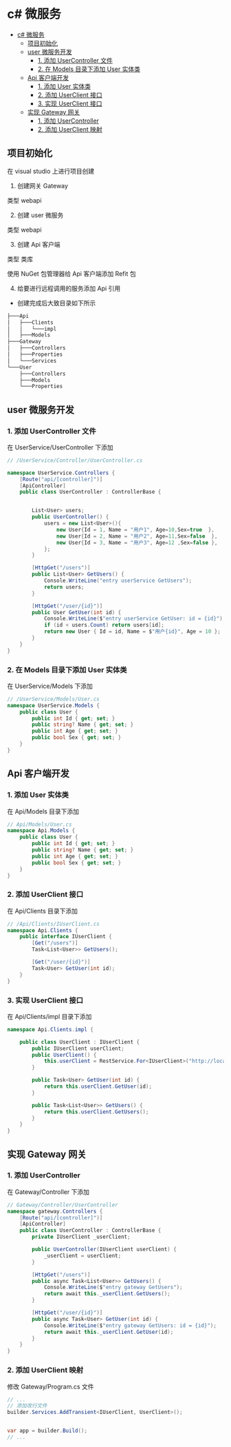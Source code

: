 # c# 微服务

<!-- @import "[TOC]" {cmd="toc" depthFrom=1 depthTo=6 orderedList=false} -->

<!-- code_chunk_output -->

- [c# 微服务](#c-微服务)
  - [项目初始化](#项目初始化)
  - [user 微服务开发](#user-微服务开发)
    - [1. 添加 UserController 文件](#1-添加-usercontroller-文件)
    - [2. 在 Models 目录下添加 User 实体类](#2-在-models-目录下添加-user-实体类)
  - [Api 客户端开发](#api-客户端开发)
    - [1. 添加 User 实体类](#1-添加-user-实体类)
    - [2. 添加 UserClient 接口](#2-添加-userclient-接口)
    - [3. 实现 UserClient 接口](#3-实现-userclient-接口)
  - [实现 Gateway 网关](#实现-gateway-网关)
    - [1. 添加 UserController](#1-添加-usercontroller)
    - [2. 添加 UserClient 映射](#2-添加-userclient-映射)

<!-- /code_chunk_output -->

## 项目初始化

在 visual studio 上进行项目创建

1. 创建网关 Gateway

类型 webapi

2. 创建 user 微服务

类型 webapi

3. 创建 Api 客户端

类型 类库

使用 NuGet 包管理器给 Api 客户端添加 Refit 包

4. 给要进行远程调用的服务添加 Api 引用

- 创建完成后大致目录如下所示

```bash
├───Api
│   ├───Clients
│   │   └───impl
│   ├───Models
├───Gateway
│   ├───Controllers
│   ├───Properties
│   └───Services
└───User
    ├───Controllers
    ├───Models
    └───Properties
```

## user 微服务开发

### 1. 添加 UserController 文件

在 UserService/UserController 下添加

```c#
// /UserService/Controller/UserController.cs

namespace UserService.Controllers {
    [Route("api/[controller]")]
    [ApiController]
    public class UserController : ControllerBase {


        List<User> users;
        public UserController() {
            users = new List<User>(){
                new User{Id = 1, Name = "用户1", Age=10,Sex=true  },
                new User{Id = 2, Name = "用户2", Age=11,Sex=false  },
                new User{Id = 3, Name = "用户3", Age=12 ,Sex=false },
            };
        }

        [HttpGet("/users")]
        public List<User> GetUsers() {
            Console.WriteLine("entry userService GetUsers");
            return users;
        }

        [HttpGet("/user/{id}")]
        public User GetUser(int id) {
            Console.WriteLine($"entry userService GetUser: id = {id}");
            if (id < users.Count) return users[id];
            return new User { Id = id, Name = $"用户{id}", Age = 10 };
        }
    }
}
```

### 2. 在 Models 目录下添加 User 实体类

在 UserService/Models 下添加

```c#
// /UserService/Models/User.cs
namespace UserService.Models {
    public class User {
        public int Id { get; set; }
        public string? Name { get; set; }
        public int Age { get; set; }
        public bool Sex { get; set; }
    }
}
```

## Api 客户端开发

### 1. 添加 User 实体类

在 Api/Models 目录下添加

```c#
// Api/Models/User.cs
namespace Api.Models {
    public class User {
        public int Id { get; set; }
        public string? Name { get; set; }
        public int Age { get; set; }
        public bool Sex { get; set; }
    }
}
```

### 2. 添加 UserClient 接口

在 Api/Clients 目录下添加

```c#
// /Api/Clients/IUserClient.cs
namespace Api.Clients {
    public interface IUserClient {
        [Get("/users")]
        Task<List<User>> GetUsers();

        [Get("/user/{id}")]
        Task<User> GetUser(int id);
    }
}
```

### 3. 实现 UserClient 接口

在 Api/Clients/impl 目录下添加

```c#
namespace Api.Clients.impl {

    public class UserClient : IUserClient {
        public IUserClient userClient;
        public UserClient() {
            this.userClient = RestService.For<IUserClient>("http://localhost:5244");
        }

        public Task<User> GetUser(int id) {
            return this.userClient.GetUser(id);
        }

        public Task<List<User>> GetUsers() {
            return this.userClient.GetUsers();
        }
    }
}
```

## 实现 Gateway 网关

### 1. 添加 UserController

在 Gateway/Controller 下添加

```c#
// Gateway/Controller/UserController
namespace gateway.Controllers {
    [Route("api/[controller]")]
    [ApiController]
    public class UserController : ControllerBase {
        private IUserClient _userClient;

        public UserController(IUserClient userClient) {
            _userClient = userClient;
        }

        [HttpGet("/users")]
        public async Task<List<User>> GetUsers() {
            Console.WriteLine($"entry gateway GetUsers");
            return await this._userClient.GetUsers();
        }

        [HttpGet("/user/{id}")]
        public async Task<User> GetUser(int id) {
            Console.WriteLine($"entry gateway GetUsers: id = {id}");
            return await this._userClient.GetUser(id);
        }
    }
}
```

### 2. 添加 UserClient 映射

修改 Gateway/Program.cs 文件

```c#
// ...
// 添加改行文件
builder.Services.AddTransient<IUserClient, UserClient>();


var app = builder.Build();
// ...
```
